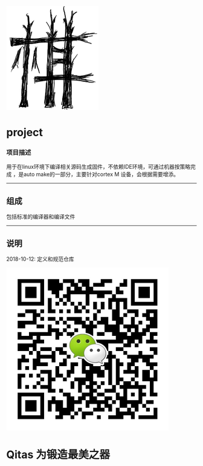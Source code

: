 ﻿[![sites](adv/Qi.png)](http://www.qitas.cn)

#  project

### 项目描述

用于在linux环境下编译相关源码生成固件，不依赖IDE环境，可通过机器按策略完成 ，是auto make的一部分，主要针对cortex M 设备，会根据需要增添。

---

## 组成

包括标准的编译器和编译文件


---
## 说明

2018-10-12: 定义和规范仓库



[![sites](adv/qitas.jpg)](http://www.qitas.cn)
#  Qitas 为锻造最美之器
